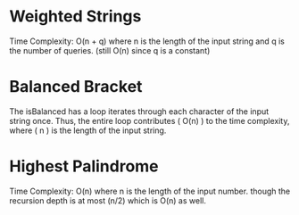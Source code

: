 # Weighted Strings

Time Complexity: O(n + q) where n is the length of the input string and q is the number of queries. (still O(n) since q is a constant)

# Balanced Bracket

The isBalanced has a loop iterates through each character of the input string once.
Thus, the entire loop contributes ( O(n) ) to the time complexity, where ( n ) is the length of the input string.

# Highest Palindrome

Time Complexity: O(n) where n is the length of the input number. though the recursion depth is at most (n/2) which is O(n) as well.